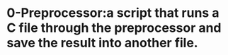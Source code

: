 # 0-Preprocessor:a script that runs a C file through the preprocessor and save the result into another file.
